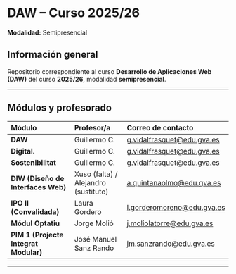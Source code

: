 # DAW – Curso 2025/26  
**Modalidad:** Semipresencial  

## Información general  
Repositorio correspondiente al curso **Desarrollo de Aplicaciones Web (DAW)** del curso **2025/26**, modalidad **semipresencial**.  

---

## Módulos y profesorado  

| Módulo | Profesor/a | Correo de contacto |
|:--------|:------------|:-------------------|
| **DAW** | Guillermo C. | [g.vidalfrasquet@edu.gva.es](mailto:g.vidalfrasquet@edu.gva.es) |
| **Digital.** | Guillermo C. | [g.vidalfrasquet@edu.gva.es](mailto:g.vidalfrasquet@edu.gva.es) |
| **Sostenibilitat** | Guillermo C. | [g.vidalfrasquet@edu.gva.es](mailto:g.vidalfrasquet@edu.gva.es) |
| **DIW (Diseño de Interfaces Web)** | Xuso (falta) / Alejandro (sustituto) | [a.quintanaolmo@edu.gva.es](mailto:a.quintanaolmo@edu.gva.es) |
| **IPO II (Convalidada)** | Laura Gordero | [l.gorderomoreno@edu.gva.es](mailto:l.gorderomoreno@edu.gva.es) |
| **Módul Optatiu** | Jorge Molió | [j.moliolatorre@edu.gva.es](mailto:j.moliolatorre@edu.gva.es) |
| **PIM 1 (Projecte Integrat Modular)** | José Manuel Sanz Rando | [jm.sanzrando@edu.gva.es](mailto:jm.sanzrando@edu.gva.es) |

---
